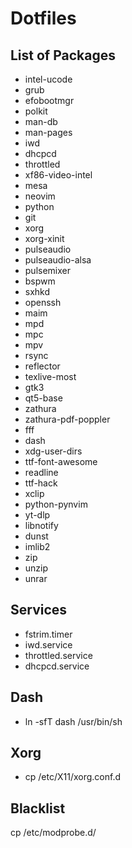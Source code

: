 # Dotfiles

## List of Packages

* intel-ucode
* grub
* efobootmgr
* polkit
* man-db
* man-pages
* iwd
* dhcpcd
* throttled
* xf86-video-intel
* mesa
* neovim
* python
* git
* xorg
* xorg-xinit
* pulseaudio
* pulseaudio-alsa
* pulsemixer
* bspwm
* sxhkd
* openssh
* maim
* mpd
* mpc
* mpv
* rsync
* reflector
* texlive-most
* gtk3
* qt5-base
* zathura
* zathura-pdf-poppler
* fff
* dash
* xdg-user-dirs
* ttf-font-awesome
* readline
* ttf-hack
* xclip
* python-pynvim
* yt-dlp
* libnotify
* dunst
* imlib2
* zip
* unzip
* unrar

## Services

* fstrim.timer
* iwd.service
* throttled.service
* dhcpcd.service

## Dash
* ln -sfT dash /usr/bin/sh

## Xorg
* cp /etc/X11/xorg.conf.d

## Blacklist
cp /etc/modprobe.d/
